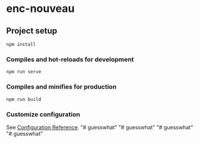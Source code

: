 # enc-nouveau

## Project setup
```
npm install
```

### Compiles and hot-reloads for development
```
npm run serve
```

### Compiles and minifies for production
```
npm run build
```

### Customize configuration
See [Configuration Reference](https://cli.vuejs.org/config/).
"# guesswhat" 
"# guesswhat" 
"# guesswhat" 
"# guesswhat" 

